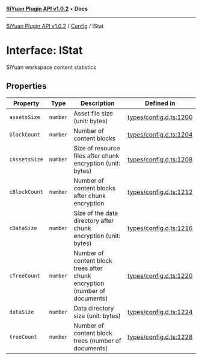 [**SiYuan Plugin API v1.0.2**](../../../README.md) • **Docs**

---

[SiYuan Plugin API v1.0.2](../../../README.md) / [Config](../README.md) / IStat

# Interface: IStat

SiYuan workspace content statistics

## Properties

| Property      | Type     | Description                                                                | Defined in                                                                                       |
| ------------- | -------- | -------------------------------------------------------------------------- | ------------------------------------------------------------------------------------------------ |
| `assetsSize`  | `number` | Asset file size (unit: bytes)                                              | [types/config.d.ts:1200](https://github.com/siyuan-note/petal/tree/main/types/config.d.ts#L1200) |
| `blockCount`  | `number` | Number of content blocks                                                   | [types/config.d.ts:1204](https://github.com/siyuan-note/petal/tree/main/types/config.d.ts#L1204) |
| `cAssetsSize` | `number` | Size of resource files after chunk encryption (unit: bytes)                | [types/config.d.ts:1208](https://github.com/siyuan-note/petal/tree/main/types/config.d.ts#L1208) |
| `cBlockCount` | `number` | Number of content blocks after chunk encryption                            | [types/config.d.ts:1212](https://github.com/siyuan-note/petal/tree/main/types/config.d.ts#L1212) |
| `cDataSize`   | `number` | Size of the data directory after chunk encryption (unit: bytes)            | [types/config.d.ts:1216](https://github.com/siyuan-note/petal/tree/main/types/config.d.ts#L1216) |
| `cTreeCount`  | `number` | Number of content block trees after chunk encryption (number of documents) | [types/config.d.ts:1220](https://github.com/siyuan-note/petal/tree/main/types/config.d.ts#L1220) |
| `dataSize`    | `number` | Data directory size (unit: bytes)                                          | [types/config.d.ts:1224](https://github.com/siyuan-note/petal/tree/main/types/config.d.ts#L1224) |
| `treeCount`   | `number` | Number of content block trees (number of documents)                        | [types/config.d.ts:1228](https://github.com/siyuan-note/petal/tree/main/types/config.d.ts#L1228) |
